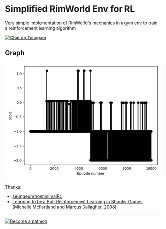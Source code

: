 # Simplified RimWorld Env for RL

Very simple implementation of RimWorld's mechanics in a gym env to train a reinforcement learning algorithm

[![Chat on Telegram](https://img.shields.io/badge/Chat%20on-Telegram-brightgreen.svg)](https://t.me/EmmanuelsApps)  

## Graph
<img src="plot.png" width="640"/>

Thanks:
* [seungeunrho/minimalRL](https://github.com/seungeunrho/minimalRL)
* [Learning to be a Bot: Reinforcement Learning in Shooter Games (Michelle McPartland and Marcus Gallagher, 2008)](https://www.aaai.org/Papers/AIIDE/2008/AIIDE08-013.pdf)
----
<a class="imgpatreon" href="https://www.patreon.com/emmanuelmess" target="_blank">
<img alt="Become a patreon" src="https://user-images.githubusercontent.com/10991116/56376378-07065400-61de-11e9-9583-8ff2148aa41c.png" width=150px></a>